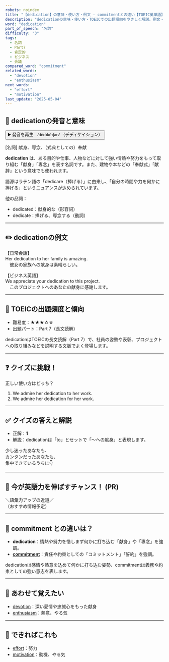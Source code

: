 ```yaml
---
robots: noindex
title: "【dedication】の意味・使い方・例文 ― commitmentとの違い【TOEIC英単語】"
description: "dedicationの意味・使い方・TOEICでの出題傾向をやさしく解説。例文・クイズ付きでcommitmentとの違いもわかりやすく学べます。"
word: "dedication"
part_of_speech: "名詞"
difficulty: "3"
tags:
  - 名詞
  - Part7
  - 肯定的
  - ビジネス
  - 会議
compared_word: "commitment"
related_words:
  - "devotion"
  - "enthusiasm"
next_words:
  - "effort"
  - "motivation"
last_update: "2025-05-04"
---
```


## 🔰 dedicationの発音と意味

<button class="play-audio" onclick="playTTS('dedication')">
  <span class="play-audio-main">
    ▶️ 発音を再生　/dèdɪkéɪʃən/
  </span>
  <span class="play-audio-sub">
    （デディケイション）
  </span>
</button>

[名詞] 献身、専念、（式典としての）奉献

**dedication** は、ある目的や仕事、人物などに対して強い情熱や努力をもって取り組む「献身」「専念」を表す名詞です。また、建物や本などの「奉献式」「献辞」という意味でも使われます。

語源はラテン語の「dedicare（捧げる）」に由来し、「自分の時間や力を何かに捧げる」というニュアンスが込められています。

他の品詞：  
- dedicated：献身的な（形容詞）
- dedicate：捧げる、専念する（動詞）

---

## ✏️ dedicationの例文

【日常会話】  
Her dedication to her family is amazing.  
　彼女の家族への献身は素晴らしい。

【ビジネス英語】  
We appreciate your dedication to this project.  
　このプロジェクトへのあなたの献身に感謝します。

---

## 🎯 TOEICの出題頻度と傾向

- 難易度：★★★☆☆
- 出題パート：Part 7（長文読解）

dedicationはTOEICの長文読解（Part 7）で、社員の姿勢や表彰、プロジェクトへの取り組みなどを説明する文脈でよく登場します。

---

## ❓ クイズに挑戦！

正しい使い方はどっち？

1. We admire her dedication to her work.  
2. We admire her dedication for her work.

---

## ✅ クイズの答えと解説

- 正解：**1**
- 解説：dedicationは「to」とセットで「～への献身」と表現します。

少し迷ったあなたも、  
カンタンだったあなたも、  
集中できているうちに👇️

---

## 🚀 今が英語力を伸ばすチャンス！ (PR)

<div class="info-center">
＼語彙力アップの近道／<br>  
（おすすめ情報予定）
</div>

---

## 🤔  commitment との違いは？

- **dedication**：情熱や努力を惜しまず何かに打ち込む「献身」や「専念」を強調。
- **[commitment](/commitment)**：責任や約束としての「コミットメント」「誓約」を強調。

dedicationは感情や熱意を込めて何かに打ち込む姿勢、commitmentは義務や約束としての強い意志を表します。

---

## 🧩 あわせて覚えたい

- [devotion](/devotion)：深い愛情や忠誠心をもった献身
- [enthusiasm](/enthusiasm)：熱意、やる気

---

## 📖 できればこれも

- [effort](/effort)：努力
- [motivation](/motivation)：動機、やる気

<!-- cvid: aid38_bid48 -->
